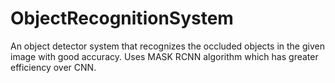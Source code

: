# ObjectRecognitionSystem
An object detector system that recognizes the occluded objects in the given image with good accuracy. Uses MASK RCNN algorithm which has greater efficiency over CNN.
